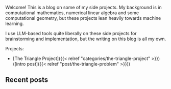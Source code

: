 Welcome! This is a blog on some of my side projects.
My background is in computational mathematics, numerical linear algebra
and some computational geometry, but these projects lean heavily
towards machine learning.

I use LLM-based tools quite liberally on these side projects for
brainstorming and implementation, but the writing on this blog is
all my own.

Projects:
- [The Triangle Project]({{< relref "categories/the-triangle-project" >}}) ([intro post]({{< relref "post/the-triangle-problem" >}}))

## Recent posts
